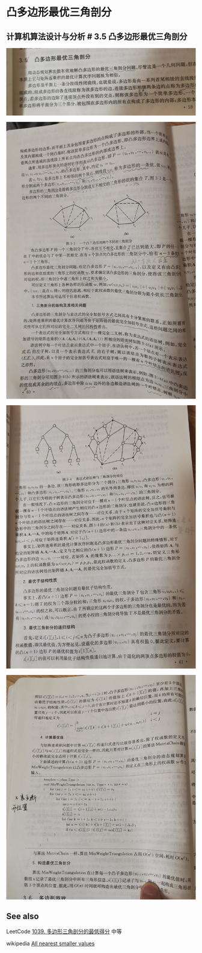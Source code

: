 # 凸多边形最优三角剖分

## 计算机算法设计与分析 # 3.5 凸多边形最优三角剖分

![](./计算机算法设计与分析-凸多边形1.jpg)

![](./计算机算法设计与分析-凸多边形2.jpg)

![](./计算机算法设计与分析-凸多边形3.jpg)

![](./计算机算法设计与分析-凸多边形4.jpg)



## See also

LeetCode [1039. 多边形三角剖分的最低得分](https://leetcode-cn.com/problems/minimum-score-triangulation-of-polygon/) 中等

wikipedia [All nearest smaller values](https://en.wikipedia.org/wiki/All_nearest_smaller_values) 

